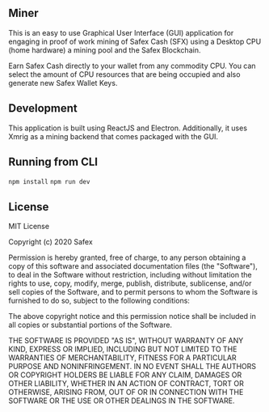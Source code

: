 ## Miner

This is an easy to use Graphical User Interface (GUI) application for engaging in proof of work mining of Safex Cash (SFX) using a Desktop CPU (home hardware) a mining pool and the Safex Blockchain. 

Earn Safex Cash directly to your wallet from any commodity CPU. You can select the amount of CPU resources that are being occupied and also generate new Safex Wallet Keys.

## Development

This application is built using ReactJS and Electron. Additionally, it uses Xmrig as a mining backend that comes packaged with the GUI.

## Running from CLI

`npm install`
`npm run dev`

## License

MIT License

Copyright (c) 2020 Safex

Permission is hereby granted, free of charge, to any person obtaining a copy
of this software and associated documentation files (the "Software"), to deal
in the Software without restriction, including without limitation the rights
to use, copy, modify, merge, publish, distribute, sublicense, and/or sell
copies of the Software, and to permit persons to whom the Software is
furnished to do so, subject to the following conditions:

The above copyright notice and this permission notice shall be included in all
copies or substantial portions of the Software.

THE SOFTWARE IS PROVIDED "AS IS", WITHOUT WARRANTY OF ANY KIND, EXPRESS OR
IMPLIED, INCLUDING BUT NOT LIMITED TO THE WARRANTIES OF MERCHANTABILITY,
FITNESS FOR A PARTICULAR PURPOSE AND NONINFRINGEMENT. IN NO EVENT SHALL THE
AUTHORS OR COPYRIGHT HOLDERS BE LIABLE FOR ANY CLAIM, DAMAGES OR OTHER
LIABILITY, WHETHER IN AN ACTION OF CONTRACT, TORT OR OTHERWISE, ARISING FROM,
OUT OF OR IN CONNECTION WITH THE SOFTWARE OR THE USE OR OTHER DEALINGS IN THE
SOFTWARE.
